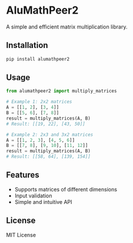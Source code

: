 # AluMathPeer2

A simple and efficient matrix multiplication library.

## Installation

```bash
pip install alumathpeer2
```

## Usage

```python
from alumathpeer2 import multiply_matrices

# Example 1: 2x2 matrices
A = [[1, 2], [3, 4]]
B = [[5, 6], [7, 8]]
result = multiply_matrices(A, B)
# Result: [[19, 22], [43, 50]]

# Example 2: 2x3 and 3x2 matrices
A = [[1, 2, 3], [4, 5, 6]]
B = [[7, 8], [9, 10], [11, 12]]
result = multiply_matrices(A, B)
# Result: [[58, 64], [139, 154]]
```

## Features

- Supports matrices of different dimensions
- Input validation
- Simple and intuitive API

## License

MIT License
